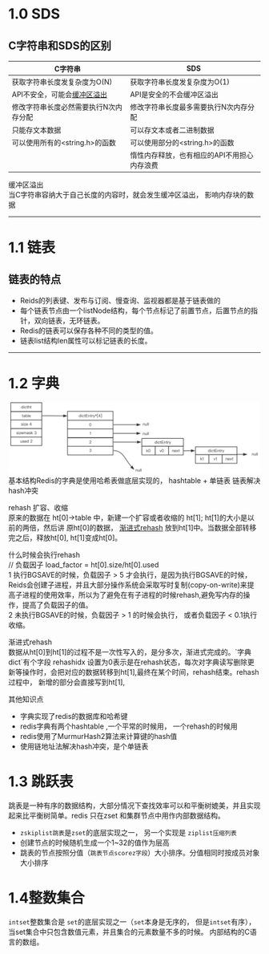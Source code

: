 # 1.0 SDS
## C字符串和SDS的区别

| C字符串 | SDS | 
| ------ | -------------------------- | 
| 获取字符串长度发复杂度为O(N) | 获取字符串长度发复杂度为O(1) |
| API不安全，可能会[缓冲区溢出](#缓冲区溢出) | API是安全的不会缓冲区溢出 |
| 修改字符串长度必然需要执行N次内存分配 | 修改字符串长度最多需要执行N次内存分配 |
| 只能存文本数据| 可以存文本或者二进制数据 |
| 可以使用所有的<string.h>的函数| 可以使用部分的<string.h>的函数 |
|  | 惰性内存释放，也有相应的API不用担心内存浪费 |


<div id = "缓冲区溢出">缓冲区溢出</div>
当C字符串容纳大于自己长度的内容时，就会发生缓冲区溢出， 影响内存块的数据


-----

# 1.1  链表
## 链表的特点
- Reids的列表键、发布与订阅、慢查询、监视器都是基于链表做的
- 每个链表节点由一个listNode结构，每个节点标记了前置节点，后置节点的指针，双向链表，无环链表。
- Redis的链表可以保存各种不同的类型的值。
- 链表list结构len属性可以标记链表的长度。

------

# 1.2 字典
![hashtable数据结构](../杂项/img/redis/dictht.jpg)
基本结构Redis的字典是使用哈希表做底层实现的，  hashtable + 单链表  链表解决hash冲突

rehash 扩容、收缩  
原来的数据在 ht[0]->table 中，新建一个扩容或者收缩的 ht[1]; ht[1]的大小是以前的两倍，然后讲 原ht[0]的数据， [渐进式rehash](#渐进式rehash) 放到ht[1]中。当数据全部转移完之后，释放ht[0], ht[1]变成ht[0]。  

什么时候会执行rehash   
// 负载因子  load_factor = ht[0].size/ht[0].used  
1 执行BGSAVE的时候，负载因子 > 5 才会执行，是因为执行BGSAVE的时候， Reids会创建子进程，并且大部分操作系统会采取写时复制(copy-on-write)来提高子进程的使用效率，所以为了避免在有子进程的时候rehash,避免写内存的操作，提高了负载因子的值。  
2 未执行BGSAVE的时候，负载因子 > 1 的时候会执行， 或者负载因子 < 0.1执行收缩。 

<div id = "渐进式rehash">渐进式rehash</div>
数据从ht[0]到ht[1]的过程不是一次性写入的，是分多次，渐进式完成的。`字典dict`有个字段 rehashidx 设置为0表示是在rehash状态，每次对字典读写删除更新等操作时，会把对应的数据转移到ht[1],最终在某个时间，rehash结束。rehash过程中， 新增的部分会直接写到ht[1],

其他知识点  
- 字典实现了redis的数据库和哈希键
- redis字典有两个hashtable ,一个平常的时候用， 一个rehash的时候用
- redis使用了MurmurHash2算法来计算键的hash值
- 使用链地址法解决hash冲突，是个单链表

# 1.3 跳跃表

跳表是一种有序的数据结构，大部分情况下查找效率可以和平衡树媲美，并且实现起来比平衡树简单。redis 只在zset 和集群节点中用作内部数据结构。 
- `zskiplist跳表`是`zset`的底层实现之一， 另一个实现是 `ziplist压缩列表` 
- 创建节点的时候随机生成一个1~32的值作为层高
- 跳表的节点按照分值（`跳表节点scorez字段`）大小排序。分值相同时按成员对象大小排序


# 1.4整数集合
`intset`整数集合是 `set`的底层实现之一（`set`本身是无序的， 但是`intset`有序），当set集合中只包含数值元素，并且集合的元素数量不多的时候。
内部结构的C语言的数组。